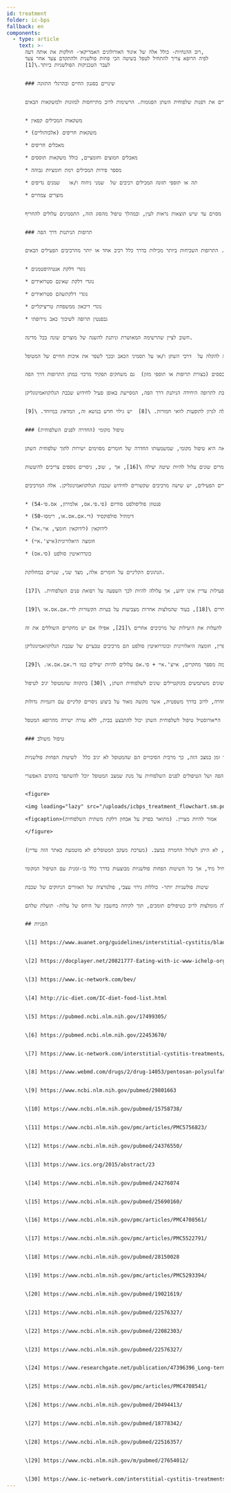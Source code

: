 ```yaml
---
id: treatment
folder: ic-bps
fallback: en
components:
  - type: article
    text: >-
      רוב ההנחיות- כולל אלה של איגוד האורולוגים האמריקאי- חולקות את אותה דעה,
      לפיה הרופא צריך להתחיל לטפל בשיטה הכי פחות פולשנית ולהתקדם צעד אחר צעד
      לעבר הטכניקות הפולשניות ביותר.\[1]


      ### שינויים בסגנון החיים ובהרגלי התזונה


      האפשרויות הטיפוליות הכי פחות פולשניות מתארות שינויים בסגנון החיים. להרגלי התזונה יש השפעה רבה על התסמינים. רשימות מזון ומשקאות ללוקים בדלקת משתית השלפוחית/ תסמונת שלפוחית השתן הכאובה נמצאים ברחבי האינטרנט. \[2], \[3], \[4] ומאמרים מדעיים פורסמו גם בנושא. \[5], \[6] רוב ההמלצות מסכימות על כך שמזונות מסויימים מגרים את דפנות שלפוחית השתן הפגומות. הרשימות לרוב מתייחסות למזונות ולמשקאות הבאים:


      * משקאות המכילים קפאין

      * משקאות חריפים (אלכוהוליים)

      * מאכלים חריפים

      * מאכלים חמוצים וחומציים, כולל משקאות תוססים

      * מספר פירות המכילים רמת חומציות גבוהה

      * תה או תוספי תזונה המכילים רכיבים של  שמני ניחוח ו/או   שמנים נדיפים

      * מוצרים צמחיים


      אכן, מעקב תזונה הידידותי לחולים בדלקת משתית השלפוחית יכול לסייע להקל על התסמינים. אולם, שינויים בסגנון החיים ובהרגלי התזונה לפעמים אינם יכולים לשפר את המצב לבדם, במיוחד במקרים קשים וחריפים. לרוב לוקח זמן מסוים עד שיש תוצאות נראות לעין, ובמהלך טיפול מהסוג הזה, התסמינים עלולים להחריף.


      ### תרופות הניתנות דרך הפה


      אם אין סימן לשיפור במצב, סוג הטיפול העיקרי הבא, הוא טיפול של מתן תרופות דרך הפה. התרופות השכיחות ביותר מכילות בדרך כלל רכיב אחד או יותר מהרכיבים הפעילים הבאים:


      * נוגדי דלקת אנטיהיסטמנים

      * נוגדי דלקת שאינם סטרואידים

      * נוגדי דלקתשהם סטרואידים

      * נוגדי דיכאון ממשפחת טריציקליים

      * גבפנטין תרופה לשיכוך כאב נוירופתי


      חשוב לציין שהרשימה המאושרת וניתנת להשגה של מוצרים שונה בכל מדינה.


      נעשו מחקרים רבים החוקרים את היעילות של חומרים אלה והם מסוכמים על גבי דפים רבים. \[7] לחומרים אלה השפעות נוגדות דלקת, מתווכות וחוסמות כאב, נוגדות דיכאון, לכן תרופות הניתנות דרך הפה הן דרך יעילה להקלה על  דרכי השתן ו/או על תסמיני הכאב ובכך לשפר את איכות החיים של המטופל.


      הבססת שתן היא  גם חלק חשוב בטיפול דרך הפה, מכיוון ששתן חומצי יכול לגרות את שלפוחית השתן ולהחריף את התסמינים. הימנעות מאכילת מזון שגורם לשתן להיות חומצי יותר היא לא יעילה מספיק במקרים רבים. לכן, כדורים מבססים (בצורת תרופות או תוספי מזון)  גם משחקים תפקיד מרכזי במתן התרופות דרך הפה.


      אולם, לחומרים האלה השפעה אפסית עד מזערית על תקינות שכבת הגלוקוזאמינוגליקן. מן הראוי לציין שיש מוצרים מסויימים המכילים אחד או יותר רכיבים פעילים תרופתיים (יפורטו בהמשך) המשמשים לחידוש שכבת הגלוקוזאמינוגליקן. רבים מהם מוכרים ביותר ונמצאים ברחבי האינטרנט. בקבוצה הזו התרופה החשובה ביותר היא פנטוזן פוליסולפט סודיום (פי.פי.אס, אלמירון , אס.פי-54) המאושרת ע"י מנהל המזון  והתרופות האמריקאי ונחשבת לתרופה היחידה הניתנת דרך הפה, המסייעת באופן פעיל לחידוש שכבת הגלוקוזאמינוגליקן.


      ללא קשר לשימוש בחומרים המחדשים את שכבת הגלוקוזאמינוגליקן, לטיפול דרך הפה יש כמה חסרונות שצריך לקחת בחשבון. בכדי להגיע לשלפוחית השתן התרופות חייבות להיספג במערכת העיכול, להיכנס למחזור הזרימה ולהגיע גם לרקמות אחרות. העובדה  הזאת מפחיתה מיעילות התרופות ומגדילה את הסיכוי לתופעות לוואי. פי.פי.אס למשל, צריכה להילקח ע"י המטופל במשך שלושה חודשים על מנת שתוכל להשפיע על שכבת הגלוקוזאמינוגליקן. במקרה בו לוקחים את תרופה זו במשך תקופת זמן ארוכה, היא עלולה לגרון לתופעות לוואי חמורות. \[8]  יש גילוי חדש בנושא זה, המדאיג במיוחד. \[9].


      ### טיפול מקומי (החדרה לפנים השלפוחית)


      האפשרות הבאה היא טיפול מקומי, שמשמעותו החדרה של חומרים מסוימים ישירות לתוך שלפוחית השתן.


      ב20 השנים האחרונות נוסו שלל חומרים פעילים.  חלק מאלה, כמו למשל בי.סי.ג'י (בקילוס קלמטה-גוארין) התגלו כלא יעילים \[10]. לאחרים, המפריעים לגורמי גדילה עצביים, יש בעיות בטיחות. \[11] בשימוש בחומרים מסויימים חל רק שיפור חלקי: עם ונילואידים לדוגמא, הכאב פחת, אך לא נראה שיפור לתסמיני מערכת השתן. \[12] יש כמה חומרים שנמצאים בבדיקה כרגע, אך התוצאות כולן שנויות במחלוקת ו/או אינן חד-משמעיות, או שלא עברו מספיק ניסויים קליניים. חסימת קולטנים פי2אקס3 (אשר משפיעה על פעילות שלפוחית השתן) יכולה להיות מבטיחה, אך יש עוד ניסויים שצריכים להיעשות. \[13] רעלן בוטולינום איי (בי.טי.אקס-איי, בוטוקס) נבחן כמה פעמים, אך התוצאות שנויות במחלוקת. \[14], \[15]. שימוש בליפוזומים להעברת חומרים שונים עלול להיות שיטה יעילה \[16], אך , שוב, ניסויים נוספים צריכים להיעשות.


      בקשר לחומרים הפעילים, יש שישה מרכיבים שקשורים לחידוש שכבת הגלוקוזאמינוגליקן. אלה המרכיבים:


      * פנטוזן פוליסולפט סודיום (פי.פי.אס, אלמירון, אס.פי-54)

      * דימתיל סולפוקסיד (די.אם.אס.או, רימסו-50)

      * לידוקאין (לידוקאין חומצי, איי.אל)

      * חומצה היאלורונית(אייצ'.איי)

      * כונדרואיטין סולפט (סי.אס)


      הנתונים הקליניים על חומרים אלה, מצד שני, שנויים במחלוקת.


      מבנה הפי.פי.אס דומה לאלו של חומרים אלה, אשר באופן טבעי נוכחים בשכבת הגלוקוזאמינוגליקן. המכניזם של הפעילות עדיין אינו ידוע, אך עלולה להיות לכך השפעה על רפואת פנים השלפוחית. \[17]


      די.אם.אס.או היא התרופה היחידה שמאושרת ע"י מנהל  המזון והתרופות האמריקאי להחדרה לשלפוחית השתן. ע"פי מספר מאמרים, היא יעילה יותר מחומרים מסויימים אחרים \[18], בעוד שהמלצות אחרות מצביעות על בעיות הקשורות לדי.אם.אס.או \[19].            


      לרוב משתמשים בלידוקאין חומצי (איי.אל) לקוקטיילים שונים לשלפוחית השתן. לפי גורמים מסויימים, זו תרופה יעילה לחידוש שכבת הגלוקוזאמינוגליקן \[20] בזכות עצמה. רוב הרופאים חושבים שהיא יכולה להעלות את היעילות של מרכיבים אחרים \[21], אפילו אם יש מחקרים השוללים את זה.


      הפרין, חומצה היאלורונית וכונדרואיטין סולפט הם מרכיבים טבעיים של שכבת הגלוקוזאמינוגליקן.


      לרוב משתמשים בהפרין, לבדה או עם מרכיבים אחרים בטיפול המקומי \[22]. יש נתונים האומרים שהיא פחות יעילה מהדי.אם.אס.או לדוגמא (ראה לעיל). חומצה היאלורונית היא כנראה המרכיב הנפוץ ביותר, היעילות שלה נבחנה מספר פעמים והיו לכך תוצאות שונות. \[23],\[24],\[25]  הנתונים הזמינים שנויים במחלוקת גם בקשר לכונדרואיטין סולפט. \[26],\[27],\[28] לפי כמה מספר מחקרים, אייצ'.איי + סי.אס עלולים להיות יעילים כמו די.אם.אס.או. \[29]


      למעשה, רופאים שונים משתמשים בקוקטיילים שונים לשלפוחית השתן, \[30] בתקווה שהמטופל יגיב לטיפול.


      מספר רב של נתונים שנויים במחלוקת עלול להיות מבוסס על מספר עובדות.  ראשית, האטיולוגיה של דלקת משתית השלפוחית אינה ידועה עדיין. אם המחלה מופיעה מסיבות שונות, מטופלים עם אטיולוגיה שונה עלולים להגיב באופן שונה לטיפולים. שנית, במדינות רבות רק אחת או מעט מהתרופות האלה מאושרות, מה שלבדו מעכב את האפשרות לבניית  תמונה השוואתית ואובייקטיבית. שלישית, ברוב המדינות משתמשים רק בכמה חומרים או קוקטיילים להחדרה, לרוב בדרך משפטית, אשר מקשה מאוד על ביצוע ניסויים קליניים עם דוגמיות גדולות.


      כדאי לבחון מדוע טיפול מקומי הוא פחות פופולרי מטיפול של מתן תרופות דרך הפה, למרות שהוא יעיל יותר-כאשר מספקים את התרופה הנכונה. בלתי-פולשניות היא גורם חשוב. רופאים רבים נוטים להימנע משימוש בקתטר, חוץ מבמקרים בהם זה בלתי נמנע. מטופלים לרוב מסרבים לטיפול ההחדרה, כי הם פוחדים מהכאב ומהסיכון לבעיות נוספות- נגעים קטנים וזיהומים- להם החדרת קתטר יכולה לגרום. על מנת להתגבר על הבעיות האלה, אורוסיסטם פיתחה את ה*אורודפטר וה*אורוסטיל. הראשון הוא מכשיר קטן שמחליף את הקתטר. האחרון הוא מכשיר המאפשר החדרה עצמית למטופלות. עם ה*אורוסטיל טיפול לשלפוחית השתן יכול להתבצע בבית, ללא עזרה ישירה מהרופא המטפל.


      ### טיפול משולב


      לא ניתן לחלוק על כך שקווי הטיפול הראשונים - השיטות הפחות פולשניות, כמו שינויים בהרגלי התזונה ומתן תרופות דרך הפה- הם הכרחיים. למרבה הצער, לא רק תהליך האבחון נמשך זמן רב, אלא גם ההשפעה של הטיפולים הפחות פולשניים מופיעה רק מאוחר יותר. זה מוביל למצב השכיח שבו מטופלים מבזבזים שנה עד שלוש שנים או אפילו יותר מחיייהם, כשהם סובלים מכאבים כמעט בלתי נסבלים, מתסמינים חמורים במערכת השתן ומאיכות חיים שמחריפה בהדרגה והופכת לגרועה יותר. ככל שעובר יותר זמן במצב הזה, כך מרבית הסיכויים הם שהמטופל לא יגיב כלל  לשיטות הפחות פולשניות.


      ההמלצות שלנו מסוכמות בתרשים הזרימה הבא. במקרים של תסמינים חמורים, מומלץ להתחיל עם הטיפול המשולב של מתן תרופות דרך הפה ושל הטיפולים לפנים השלפוחית על מנת שמצב המטופל יוכל להשתפר בהקדם האפשרי.


      <figure>

      <img loading="lazy" src="/uploads/icbps_treatment_flowchart.sm.png" srcset="/uploads/icbps_treatment_flowchart.png 2x, /uploads/icbps_treatment_flowchart.sm.png 1x" alt="ICBPS treatment flowchart"/>

      <figcaption>תרשים הזרימה הוא של האבחון והטיפול במחלת דלקת משתית השלפוחית. ב100% מבדיקות התקינות של שכבת הגלוקוזאמינוגליקן, הממוצע של כמויות השתן הנמדד ביום הראשון (צריכת נוזלים נמוכה)  אמור להיות מצויין. (מתואר בפרק על אבחון דלקת משתית השלפוחית)</figcaption>

      </figure>


      כפי שמוצג, קו הטיפול המיושם  תלוי בממצאים של בדיקת תקינות שכבת הגלוקוזאמינוגליקן. שינויים בסגנון החיים, בהרגלי התזונה ובתרופות הניתנות דרך הפה יעילים ומספיקים רק במקרים מתונים של דלקת משתית השלפוחית. מעקב מטופלים הוא הכרחי גם במקרים האלה, כי למרות הטיפוליים המיושמים, לא היתן לשלול החמרה במצב. (מערכת מעקב המטופלים לא מוטמעת באתר הזה עדיין).


      במצבים קשים יותר, תהליך חידוש שכבת הגלוקוזאמינוגליקן דרך ההחדרות לשלפוחית השתן צריך להתחיל מיד, אך כל השיטות הפחות פולשניות מבוצעות בדרך כלל בו-זמנית עם הטיפול המקומי.


      שיטות פולשניות יותר- כוללות גירוי עצבי, פולגורציה של האזורים הניזוקים של שכבת


      הגלוקוזאמינוגליקן או כריתת ציסטה- אלה מבוצעות רק כשכל השאר הטיפולים היו לא יעילים. שיטות חלופיות (אלטרנטיביות)- כוללות דיקור (אקופונקטורה) וטיפול חמצן בלחץ גבוה- אלה מומלצות לרוב כטיפולים תומכים, תוך לקיחה בחשבון של היחס של עלות- תועלת שלהם.


      ## הפניות


      \[1] https://www.auanet.org/guidelines/interstitial-cystitis/bladder-pain-syndrome-(2011-amended-2014)


      \[2] https://docplayer.net/20821777-Eating-with-ic-www-ichelp-org-interstitial-cystitis-association.html


      \[3] https://www.ic-network.com/bev/


      \[4] http://ic-diet.com/IC-diet-food-list.html


      \[5] https://pubmed.ncbi.nlm.nih.gov/17499305/


      \[6] https://pubmed.ncbi.nlm.nih.gov/22453670/


      \[7] https://www.ic-network.com/interstitial-cystitis-treatments/oral-medication/


      \[8] https://www.webmd.com/drugs/2/drug-14053/pentosan-polysulfate-sodium-oral/details


      \[9] https://www.ncbi.nlm.nih.gov/pubmed/29801663


      \[10] https://www.ncbi.nlm.nih.gov/pubmed/15758738/


      \[11] https://www.ncbi.nlm.nih.gov/pmc/articles/PMC5756823/


      \[12] https://www.ncbi.nlm.nih.gov/pubmed/24376550/


      \[13] https://www.ics.org/2015/abstract/23


      \[14] https://www.ncbi.nlm.nih.gov/pubmed/24276074


      \[15] https://www.ncbi.nlm.nih.gov/pubmed/25690160/


      \[16] https://www.ncbi.nlm.nih.gov/pmc/articles/PMC4708561/


      \[17] https://www.ncbi.nlm.nih.gov/pmc/articles/PMC5522791/


      \[18] https://www.ncbi.nlm.nih.gov/pubmed/28150028


      \[19] https://www.ncbi.nlm.nih.gov/pmc/articles/PMC5293394/


      \[20] https://www.ncbi.nlm.nih.gov/pubmed/19021619/


      \[21] https://www.ncbi.nlm.nih.gov/pubmed/22576327/


      \[22] https://www.ncbi.nlm.nih.gov/pubmed/22082303/


      \[23] https://www.ncbi.nlm.nih.gov/pubmed/22576327/


      \[24] https://www.researchgate.net/publication/47396396_Long-term_results_of_intravesical_hyaluronan_therapy_in_bladder_pain_syndromeinterstitial_cystitis


      \[25] https://www.ncbi.nlm.nih.gov/pmc/articles/PMC4708541/


      \[26] https://www.ncbi.nlm.nih.gov/pubmed/20494413/


      \[27] https://www.ncbi.nlm.nih.gov/pubmed/18778342/


      \[28] https://www.ncbi.nlm.nih.gov/pubmed/22516357/


      \[29] https://www.ncbi.nlm.nih.gov/m/pubmed/27654012/


      \[30] https://www.ic-network.com/interstitial-cystitis-treatments/bladder-instillations/
---
```

